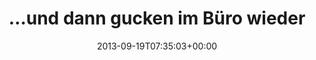 ---
retweeted: false
source: <a href="http://twitter.com" rel="nofollow">Twitter Web Client</a>
entities:
  hashtags: []
  symbols: []
  user_mentions: []
  urls:
  - url: http://t.co/WmzaOYhLXE
    expanded_url: http://youtu.be/GmNj7LeOpKs?t=49s
    display_url: youtu.be/GmNj7LeOpKs?t=…
    indices:
    - '80'
    - '102'
display_text_range:
- '0'
- '102'
favorite_count: '0'
id_str: '380595878848757761'
truncated: false
retweet_count: '0'
id: '380595878848757761'
possibly_sensitive: false
created_at: Thu Sep 19 07:35:03 +0000 2013
favorited: false
full_text: "…und dann gucken im Büro wieder alle komisch, wenn ich eine FSK 16 DVD
  bekomme:"
lang: de
quote_url: http://youtu.be/GmNj7LeOpKs?t=49s
tags:
- pesos:twitter
date: '2013-09-19T07:35:03+00:00'
src: https://twitter.com/bascht/status/380595878848757761
original_url: https://twitter.com/bascht/status/380595878848757761
type: twitter_tweet
text: "…und dann gucken im Büro wieder alle komisch, wenn ich eine FSK 16 DVD bekomme:"
title: "…und dann gucken im Büro wieder"

---